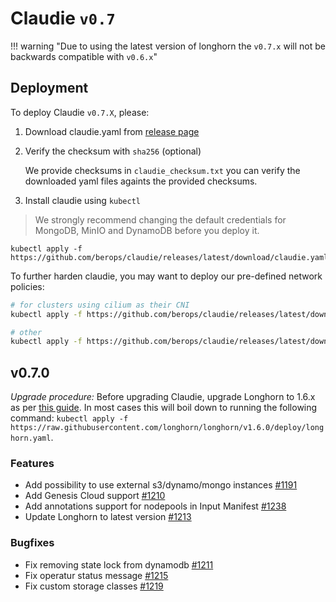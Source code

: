 # Claudie `v0.7`

!!! warning "Due to using the latest version of longhorn the `v0.7.x` will not be backwards compatible with `v0.6.x`"

## Deployment

To deploy Claudie `v0.7.X`, please:

1. Download claudie.yaml from [release page](https://github.com/berops/claudie/releases)

2. Verify the checksum with `sha256` (optional)
   
    We provide checksums in `claudie_checksum.txt` you can verify the downloaded yaml files againts the provided checksums.

3. Install claudie using `kubectl`

 > We strongly recommend changing the default credentials for MongoDB, MinIO and DynamoDB before you deploy it.

```
kubectl apply -f https://github.com/berops/claudie/releases/latest/download/claudie.yaml
```
   
   To further harden claudie, you may want to deploy our pre-defined network policies:
   ```bash
   # for clusters using cilium as their CNI
   kubectl apply -f https://github.com/berops/claudie/releases/latest/download/network-policy-cilium.yaml
   ```
   ```bash
   # other
   kubectl apply -f https://github.com/berops/claudie/releases/latest/download/network-policy.yaml
   ```



## v0.7.0

*Upgrade procedure:*
Before upgrading Claudie, upgrade Longhorn to 1.6.x as per [this guide](https://longhorn.io/docs/1.6.0/deploy/upgrade/longhorn-manager/#upgrade-with-kubectl-1). In most cases this will boil down to running the following command:
`kubectl apply -f https://raw.githubusercontent.com/longhorn/longhorn/v1.6.0/deploy/longhorn.yaml`.


### Features
- Add possibility to use external s3/dynamo/mongo instances [#1191](https://github.com/berops/claudie/pull/1191)
- Add Genesis Cloud support [#1210](https://github.com/berops/claudie/pull/1210)
- Add annotations support for nodepools in Input Manifest [#1238](https://github.com/berops/claudie/pull/1238)
- Update Longhorn to latest version [#1213](https://github.com/berops/claudie/pull/1213)
### Bugfixes
- Fix removing state lock from dynamodb [#1211](https://github.com/berops/claudie/pull/1211)
- Fix operatur status message [#1215](https://github.com/berops/claudie/pull/1215)
- Fix custom storage classes [#1219](https://github.com/berops/claudie/pull/1219)
